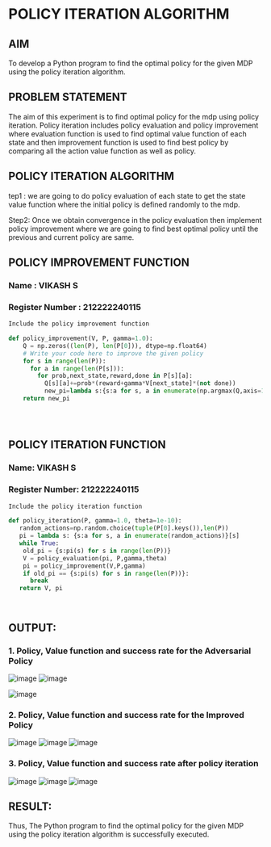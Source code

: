 # POLICY ITERATION ALGORITHM

## AIM
To develop a Python program to find the optimal policy for the given MDP using the policy iteration algorithm.

## PROBLEM STATEMENT
The aim of this experiment is to find optimal policy for the mdp using policy iteration. Policy iteration includes policy evaluation and policy improvement where evaluation function is used to find optimal value function of each state and then improvement function is used to find best policy by comparing all the action value function as well as policy.

## POLICY ITERATION ALGORITHM
tep1 :
we are going to do policy evaluation of each state to get the state value function where the initial policy is defined randomly to the mdp.

Step2:
Once we obtain convergence in the policy evaluation then implement policy improvement where we are going to find best optimal policy until the previous and current policy are same.
## POLICY IMPROVEMENT FUNCTION
### Name : VIKASH S
### Register Number : 212222240115
```python
Include the policy improvement function

def policy_improvement(V, P, gamma=1.0):
    Q = np.zeros((len(P), len(P[0])), dtype=np.float64)
    # Write your code here to improve the given policy
    for s in range(len(P)):
      for a in range(len(P[s])):
        for prob,next_state,reward,done in P[s][a]:
          Q[s][a]+=prob*(reward+gamma*V[next_state]*(not done))
          new_pi=lambda s:{s:a for s, a in enumerate(np.argmax(Q,axis=1))}[s]
    return new_pi





```
## POLICY ITERATION FUNCTION
### Name: VIKASH S
### Register Number: 212222240115
```python
Include the policy iteration function

def policy_iteration(P, gamma=1.0, theta=1e-10):
   random_actions=np.random.choice(tuple(P[0].keys()),len(P))
   pi = lambda s: {s:a for s, a in enumerate(random_actions)}[s]
   while True:
    old_pi = {s:pi(s) for s in range(len(P))}
    V = policy_evaluation(pi, P,gamma,theta)
    pi = policy_improvement(V,P,gamma)
    if old_pi == {s:pi(s) for s in range(len(P))}:
      break
   return V, pi




```

## OUTPUT:
### 1. Policy, Value function and success rate for the Adversarial Policy
![image](https://github.com/user-attachments/assets/3e4c4952-8c24-46d9-8886-68c673c62617)
![image](https://github.com/user-attachments/assets/11bf433c-bbf9-469e-8e20-7ef55a82b45f)

![image](https://github.com/user-attachments/assets/b87d068b-00be-4051-9a67-9c1817c32df7)


### 2. Policy, Value function and success rate for the Improved Policy
![image](https://github.com/user-attachments/assets/8e1861cb-050d-4af7-b635-373fa5ffd7f1)
![image](https://github.com/user-attachments/assets/21a94fd6-0e26-457a-9dfd-2903c3d8d06d)
![image](https://github.com/user-attachments/assets/85c82aa7-da06-495e-a210-dcfd1ea213f9)


### 3. Policy, Value function and success rate after policy iteration

![image](https://github.com/user-attachments/assets/0beb2599-9bf8-4865-9a75-61232606ad4e)
![image](https://github.com/user-attachments/assets/3c30596b-93c1-440e-b798-18a8e4560049)
![image](https://github.com/user-attachments/assets/1cb669ca-43b4-417f-bb57-af7fb8e891cc)



## RESULT:
Thus, The Python program to find the optimal policy for the given MDP using the policy iteration algorithm is successfully executed.
